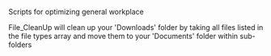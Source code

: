 Scripts for optimizing general workplace 

File_CleanUp will clean up your 'Downloads' folder by taking all files listed in the file types array and move them to your 'Documents' folder within sub-folders
